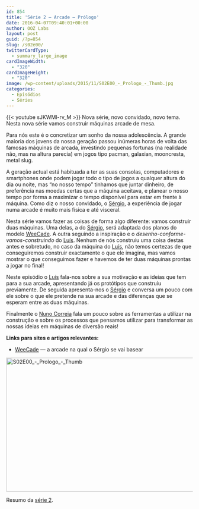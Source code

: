 ```yaml
---
id: 854
title: 'Série 2 — Arcade — Prólogo'
date: 2016-04-07T09:40:01+00:00
author: OOZ Labs
layout: post
guid: /?p=854
slug: /s02e00/
twitterCardType:
  - summary_large_image
cardImageWidth:
  - "320"
cardImageHeight:
  - "320"
image: /wp-content/uploads/2015/11/S02E00_-_Prologo_-_Thumb.jpg
categories:
  - Episódios
  - Séries
---
```


{{< youtube sJKWMl-rv_M >}}
Nova série, novo convidado, novo tema. Nesta nova série vamos construir máquinas arcade de mesa.



Para nós este é o concretizar um sonho da nossa adolescência. A grande maioria dos jovens da nossa geração passou inúmeras horas de volta das famosas máquinas de arcada, investindo pequenas fortunas (na realidade não, mas na altura parecia) em jogos tipo pacman, galaxian, mooncresta, metal slug.

A geração actual está habituada a ter as suas consolas, computadores e smartphones onde podem jogar todo o tipo de jogos a qualquer altura do dia ou noite, mas &#8220;no nosso tempo&#8221; tinhamos que juntar dinheiro, de preferência nas moedas certas que a máquina aceitava, e planear o nosso tempo por forma a maximizar o tempo disponível para estar em frente à máquina. Como diz o nosso convidado, o [Sérgio](/series/serie-2/convidado-especial-sergio-bernardino/), a experiência de jogar numa arcade é muito mais física e até visceral.

Nesta série vamos fazer as coisas de forma algo diferente: vamos construir duas máquinas. Uma delas, a do [Sérgio](/series/serie-2/convidado-especial-sergio-bernardino/), será adaptada dos planos do modelo [WeeCade](http://www.koenigs.dk/mame/eng/stepweecade.htm). A outra seguindo a inspiração e o _desenho-conforme-vamos-construindo_ do [Luís](/equipa/luis-correia/). Nenhum de nós construiu uma coisa destas antes e sobretudo, no caso da máquina do [Luís](/equipa/luis-correia/), não temos certezas de que conseguiremos construir exactamente o que ele imagina, mas vamos mostrar o que conseguimos fazer e havemos de ter duas máquinas prontas a jogar no final!

Neste episódio o [Luís](/equipa/luis-correia/) fala-nos sobre a sua motivação e as ideias que tem para a sua arcade, apresentando já os protótipos que construiu previamente. De seguida apresenta-nos o [Sérgio](/series/serie-2/s02-convidado-especial/) e conversa um pouco com ele sobre o que ele pretende na sua arcade e das diferenças que se esperam entre as duas máquinas.

Finalmente o [Nuno Correia](/equipa/nuno-correia/) fala um pouco sobre as ferramentas a utilizar na construção e sobre os processos que pensamos utilizar para transformar as nossas ideias em máquinas de diversão reais!

**Links para sites e artigos relevantes:**

  * [WeeCade](http://www.koenigs.dk/mame/eng/stepweecade.htm) — a arcade na qual o Sérgio se vai basear

[<img class="aligncenter size-large wp-image-917" src="/wp-content/uploads/2015/11/S02E00_-_Prologo_-_Thumb-1024x576.jpg" alt="S02E00_-_Prologo_-_Thumb" width="640" height="360" srcset="/wp-content/uploads/2015/11/S02E00_-_Prologo_-_Thumb-1024x576.jpg 1024w, /wp-content/uploads/2015/11/S02E00_-_Prologo_-_Thumb-300x169.jpg 300w, /wp-content/uploads/2015/11/S02E00_-_Prologo_-_Thumb-280x158.jpg 280w" sizes="(max-width: 640px) 100vw, 640px" />](/wp-content/uploads/2015/11/S02E00_-_Prologo_-_Thumb.jpg)

Resumo da [série 2](/series/serie-2/).